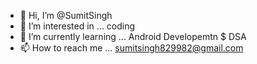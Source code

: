 - 👋 Hi, I’m @SumitSingh
- 👀 I’m interested in ...  coding
- 🌱 I’m currently learning ... Android Developemtn $ DSA
- 📫 How to reach me ... sumitsingh829982@gmail.com

<!---
HrithikRajput/HrithikRajput is a ✨ special ✨ repository because its `README.md` (this file) appears on your GitHub profile.
You can click the Preview link to take a look at your changes.
--->

